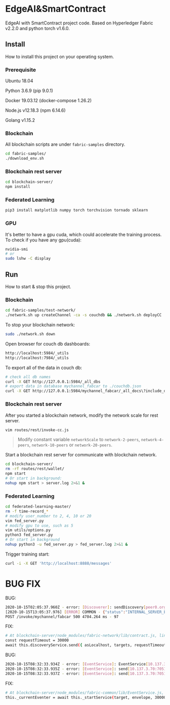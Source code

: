 # EdgeAI&SmartContract

EdgeAI with SmartContract project code. Based on Hyperledger Fabric v2.2.0 and python torch v1.6.0.

## Install

How to install this project on your operating system.

### Prerequisite

Ubuntu 18.04

Python 3.6.9 (pip 9.0.1)

Docker 19.03.12 (docker-compose 1.26.2)

Node.js v12.18.3 (npm 6.14.6)

Golang v1.15.2

### Blockchain

All blockchain scripts are under `fabric-samples` directory.

```bash
cd fabric-samples/
./download_env.sh
```


### Blockchain rest server

```bash
cd blockchain-server/
npm install
```

### Federated Learning

```bash
pip3 install matplotlib numpy torch torchvision tornado sklearn
```

### GPU

It's better to have a gpu cuda, which could accelerate the training process. To check if you have any gpu(cuda):

```bash
nvidia-smi
# or
sudo lshw -C display
```

## Run

How to start & stop this project.

### Blockchain

```bash
cd fabric-samples/test-network/
./network.sh up createChannel -ca -s couchdb && ./network.sh deployCC
```

To stop your blockchain network:

```bash
sudo ./network.sh down
```

Open browser for couch db dashboards:

```bash
http://localhost:5984/_utils
http://localhost:7984/_utils
```

To export all of the data in couch db:

```bash
# check all db names
curl -X GET http://127.0.0.1:5984/_all_dbs
# export data in database mychannel_fabcar to ./couchdb.json
curl -X GET http://127.0.0.1:5984/mychannel_fabcar/_all_docs\?include_docs\=true > ./couchdb.json
```

### Blockchain rest server

After you started a blockchain network, modify the network scale for rest server.

```bash
vim routes/rest/invoke-cc.js
```

> Modify constant variable `networkScale` to `network-2-peers`, `network-4-peers`, `network-10-peers` or `network-20-peers`.


Start a blockchain rest server for communicate with blockchain network.

```bash
cd blockchain-server/
rm -rf routes/rest/wallet/
npm start
# Or start in background:
nohup npm start > server.log 2>&1 &
```

### Federated Learning

```bash
cd federated-learning-master/
rm -f time-record_*
# modify user_number to 2, 4, 10 or 20
vim fed_server.py
# modify gpu to use, such as 5
vim utils/options.py
python3 fed_server.py
# Or start in background
nohup python3 -u fed_server.py > fed_server.log 2>&1 &
```

Trigger training start:

```bash
curl -i -X GET 'http://localhost:8888/messages'
```

# BUG FIX

BUG:

```bash
2020-10-15T02:05:37.960Z - error: [Discoverer]: sendDiscovery[peer0.org1.example.com] - timed out after:3000
[2020-10-15T13:05:37.976] [ERROR] COMMON - {"status":"INTERNAL_SERVER_ERROR","error":"Failed to submit transaction: Error: REQUEST TIMEOUT"}
POST /invoke/mychannel/fabcar 500 4704.264 ms - 97
```

FIX:

```bash
# At blockchain-server/node_modules/fabric-network/lib/contract.js, line 230, changed to:
const requestTimeout = 30000
await this.discoveryService.send({ asLocalhost, targets, requestTimeout });
```

BUG:

```bash
2020-10-15T08:32:33.934Z - error: [EventService]: EventService[10.137.3.70:7051] timed out after:3000
2020-10-15T08:32:33.935Z - error: [EventService]: send[10.137.3.70:7051] - #245 - Starting stream to 10.137.3.70:7051 failed
2020-10-15T08:32:33.937Z - error: [EventService]: send[10.137.3.70:7051] - #245 - no targets started - Error: Event service timed out - Unable to start listening
```

FIX:

```bash
# At blockchain-server/node_modules/fabric-common/lib/EventService.js, line 366, changed to:
this._currentEventer = await this._startService(target, envelope, 30000);
```

